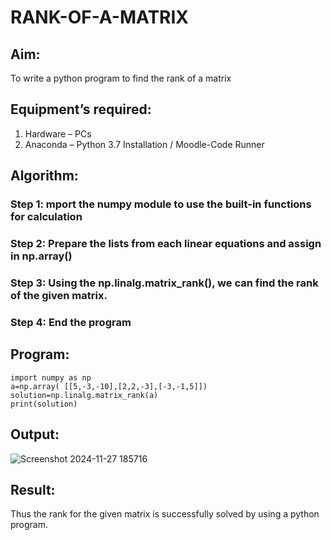 # RANK-OF-A-MATRIX
## Aim:
To write a python program to find the rank of a matrix
## Equipment’s required:
1. 	Hardware – PCs
2. 	Anaconda – Python 3.7 Installation / Moodle-Code Runner
## Algorithm:
### Step 1: mport the numpy module to use the built-in functions for calculation
### Step 2: Prepare the lists from each linear equations and assign in np.array()


### Step 3: Using the np.linalg.matrix_rank(), we can find the rank of the given matrix.
### Step 4: End the program
## Program:
```
import numpy as np
a=np.array( [[5,-3,-10],[2,2,-3],[-3,-1,5]])
solution=np.linalg.matrix_rank(a)
print(solution)
```


## Output:
![Screenshot 2024-11-27 185716](https://github.com/user-attachments/assets/fedc0bea-a701-4c4e-8686-0f8f8f5071ef)


## Result:
Thus the rank for the given matrix is successfully solved by  using a python program.

